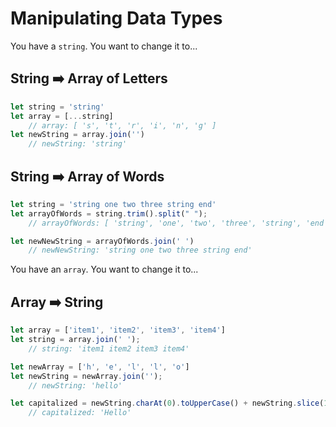 # Manipulating Data Types

You have a `string`. You want to change it to... 

## String ➡️ Array of Letters
```js
let string = 'string'
let array = [...string]
    // array: [ 's', 't', 'r', 'i', 'n', 'g' ]
let newString = array.join('')
    // newString: 'string'
```
## String ➡️ Array of Words
```js
let string = 'string one two three string end'
let arrayOfWords = string.trim().split(" ");
    // arrayOfWords: [ 'string', 'one', 'two', 'three', 'string', 'end' ]

let newNewString = arrayOfWords.join(' ')
    // newNewString: 'string one two three string end'
```

You have an `array`. You want to change it to... 

## Array ➡️ String
```js
let array = ['item1', 'item2', 'item3', 'item4']
let string = array.join(' ');
    // string: 'item1 item2 item3 item4' 

let newArray = ['h', 'e', 'l', 'l', 'o']
let newString = newArray.join('');
    // newString: 'hello'

let capitalized = newString.charAt(0).toUpperCase() + newString.slice(1);
    // capitalized: 'Hello'

```